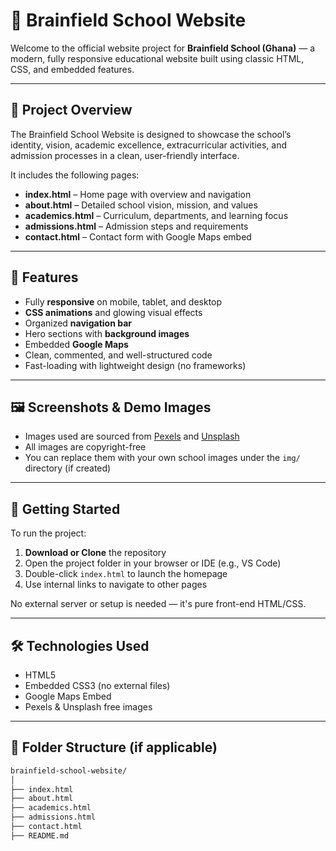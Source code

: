# 🏫 Brainfield School Website

Welcome to the official website project for **Brainfield School (Ghana)** — a modern, fully responsive educational website built using classic HTML, CSS, and embedded features.

---

## 📌 Project Overview

The Brainfield School Website is designed to showcase the school’s identity, vision, academic excellence, extracurricular activities, and admission processes in a clean, user-friendly interface.

It includes the following pages:

- **index.html** – Home page with overview and navigation
- **about.html** – Detailed school vision, mission, and values
- **academics.html** – Curriculum, departments, and learning focus
- **admissions.html** – Admission steps and requirements
- **contact.html** – Contact form with Google Maps embed

---

## 🎨 Features

- Fully **responsive** on mobile, tablet, and desktop
- **CSS animations** and glowing visual effects
- Organized **navigation bar**
- Hero sections with **background images**
- Embedded **Google Maps**
- Clean, commented, and well-structured code
- Fast-loading with lightweight design (no frameworks)

---

## 🖼️ Screenshots & Demo Images

- Images used are sourced from [Pexels](https://www.pexels.com) and [Unsplash](https://www.unsplash.com)
- All images are copyright-free
- You can replace them with your own school images under the `img/` directory (if created)

---

## 🚀 Getting Started

To run the project:

1. **Download or Clone** the repository
2. Open the project folder in your browser or IDE (e.g., VS Code)
3. Double-click `index.html` to launch the homepage
4. Use internal links to navigate to other pages

No external server or setup is needed — it's pure front-end HTML/CSS.

---

## 🛠️ Technologies Used

- HTML5
- Embedded CSS3 (no external files)
- Google Maps Embed
- Pexels & Unsplash free images

---

## 📁 Folder Structure (if applicable)

```bash
brainfield-school-website/
│
├── index.html
├── about.html
├── academics.html
├── admissions.html
├── contact.html
├── README.md
